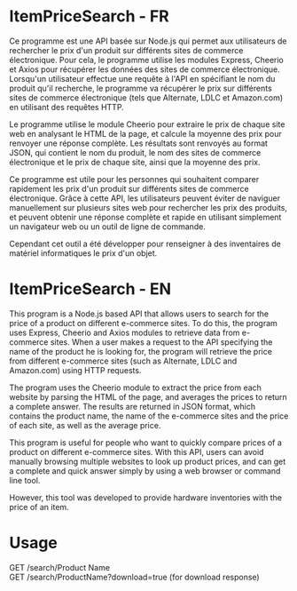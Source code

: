 # ItemPriceSearch - FR

Ce programme est une API basée sur Node.js qui permet aux utilisateurs de rechercher le prix d'un produit sur différents sites de commerce électronique. Pour cela, le programme utilise les modules Express, Cheerio et Axios pour récupérer les données des sites de commerce électronique. Lorsqu'un utilisateur effectue une requête à l'API en spécifiant le nom du produit qu'il recherche, le programme va récupérer le prix sur différents sites de commerce électronique (tels que Alternate, LDLC et Amazon.com) en utilisant des requêtes HTTP.

Le programme utilise le module Cheerio pour extraire le prix de chaque site web en analysant le HTML de la page, et calcule la moyenne des prix pour renvoyer une réponse complète. Les résultats sont renvoyés au format JSON, qui contient le nom du produit, le nom des sites de commerce électronique et le prix de chaque site, ainsi que la moyenne des prix.

Ce programme est utile pour les personnes qui souhaitent comparer rapidement les prix d'un produit sur différents sites de commerce électronique. Grâce à cette API, les utilisateurs peuvent éviter de naviguer manuellement sur plusieurs sites web pour rechercher les prix des produits, et peuvent obtenir une réponse complète et rapide en utilisant simplement un navigateur web ou un outil de ligne de commande.

Cependant cet outil a été développer pour renseigner à des inventaires de matériel informatiques le prix d'un objet.

# ItemPriceSearch - EN

This program is a Node.js based API that allows users to search for the price of a product on different e-commerce sites. To do this, the program uses Express, Cheerio and Axios modules to retrieve data from e-commerce sites. When a user makes a request to the API specifying the name of the product he is looking for, the program will retrieve the price from different e-commerce sites (such as Alternate, LDLC and Amazon.com) using HTTP requests.

The program uses the Cheerio module to extract the price from each website by parsing the HTML of the page, and averages the prices to return a complete answer. The results are returned in JSON format, which contains the product name, the name of the e-commerce sites and the price of each site, as well as the average price.

This program is useful for people who want to quickly compare prices of a product on different e-commerce sites. With this API, users can avoid manually browsing multiple websites to look up product prices, and can get a complete and quick answer simply by using a web browser or command line tool.

However, this tool was developed to provide hardware inventories with the price of an item.

# Usage

GET /search/Product Name<br>
GET /search/ProductName?download=true (for download response)

